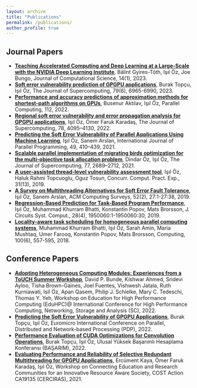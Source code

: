 ```yaml
---
layout: archive
title: "Publications"
permalink: /publications/
author_profile: true
---
```


Journal Papers
---
- **[Teaching Accelerated Computing and Deep Learning at a Large-Scale with the NVIDIA Deep Learning Institute](https://doi.org/10.22369/issn.2153-4136/14/1/4)**, Bálint Gyires-Tóth, Işıl Öz, Joe Bungo, Journal of Computational Science, 14(1), 2023.
- **[Soft error vulnerability prediction of GPGPU applications](https://link.springer.com/article/10.1007/s11227-022-04933-2)**, Burak Topçu, Işıl Öz, The Journal of Supercomputing, 79(6), 6965-6990, 2023.
- **[Performance and accuracy predictions of approximation methods for shortest-path algorithms on GPUs](https://www.sciencedirect.com/science/article/abs/pii/S0167819122000400)**, Busenur Aktılav, Işıl Öz, Parallel Computing, 112, 2022.
- **[Regional soft error vulnerability and error propagation analysis for GPGPU applications](https://link.springer.com/article/10.1007/s11227-021-04026-6)**, Işıl Öz, Ömer Faruk Karadaş, The Journal of Supercomputing, 78, 4095–4130, 2022.
- **[Predicting the Soft Error Vulnerability of Parallel Applications Using Machine Learning](https://link.springer.com/article/10.1007/s10766-021-00707-0)**, Işıl Öz, Sanem Arslan, International Journal of Parallel Programming, 49, 410–439, 2021.
- **[Scalable parallel implementation of migrating birds optimization for the multi-objective task allocation problem](https://link.springer.com/article/10.1007/s11227-020-03369-w)**, Dindar Öz, Işıl Öz, The Journal of Supercomputing, 77, 2689–2712, 2021.
- **[A user-assisted thread-level vulnerability assessment tool](https://onlinelibrary.wiley.com/doi/abs/10.1002/cpe.5085)**, Işıl Öz, Haluk Rahmi Topcuoglu, Oguz Tosun, Concurr. Comput. Pract. Exp., 31(13), 2019.
- **[A Survey on Multithreading Alternatives for Soft Error Fault Tolerance](https://dl.acm.org/doi/abs/10.1145/3302255)**, Işıl Öz, Sanem Arslan, ACM Computing Surveys, 52(2), 27:1-27:38, 2019.
- **[Regression-Based Prediction for Task-Based Program Performance](https://www.worldscientific.com/doi/10.1142/S0218126619500609)**, Işıl Öz, Muhammad Khurram Bhatti, Konstantin Popov, Mats Brorsson, J. Circuits Syst. Comput., 28(4), 1950060:1-1950060:30, 2019.
- **[Locality-aware task scheduling for homogeneous parallel computing systems](https://link.springer.com/article/10.1007/s00607-017-0581-6)**, Muhammad Khurram Bhatti, Işıl Öz, Sarah Amin, Maria Mushtaq, Umer Farooq, Konstantin Popov, Mats Brorsson, Computing, 100(6), 557-595, 2018.

Conference Papers
---
- **[Adopting Heterogeneous Computing Modules: Experiences from a ToUCH Summer Workshop](https://ieeexplore.ieee.org/document/10027539/)**, David P. Bunde, Kishwar Ahmed, Sridevi Ayloo, Tisha Brown-Gaines, Joel Fuentes, Vishwesh Jatala, Ruth Kurniawati, Isil Öz, Apan Qasem, Philip J. Schielke, Mary C. Tedeschi, Thomas Y. Yeh, Workshop on Education for High Performance Computing (EduHPC)@ International Conference for High Performance Computing, Networking, Storage and Analysis (SC), 2022.
- **[Predicting the Soft Error Vulnerability of GPGPU Applications](https://ieeexplore.ieee.org/document/9756720)**, Burak Topçu, Işıl Öz, Euromicro International Conference on Parallel, Distributed and Network-based Processing (PDP), 2022.
- **[Performance Evaluation of CUDA Optimizations for Convolution Operations](https://indico.truba.gov.tr/event/50/attachments/231/457/BASARIM2022_Proceedings.pdf)**, Burak Topçu, Işıl Öz, Ulusal Yüksek Başarımlı Hesaplama Konferansı (BAŞARIM), 2022.
- **[Evaluating Performance and Reliability of Selective Redundant Multithreading for GPGPU Applications](http://ceur-ws.org/Vol-3145/paper01.pdf)**, Ercüment Kaya, Ömer Faruk Karadaş, Işıl Öz, Workshop on Connecting Education and Research Communities for an Innovative Resource Aware Society, COST Action CA19135 (CERCIRAS), 2021.
